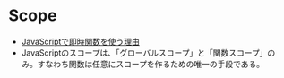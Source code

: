 # Scope

- [JavaScriptで即時関数を使う理由](http://qiita.com/katsukii/items/cfe9fd968ba0db603b1e)
- JavaScriptのスコープは、「グローバルスコープ」と「関数スコープ」のみ。すなわち関数は任意にスコープを作るための唯一の手段である。
